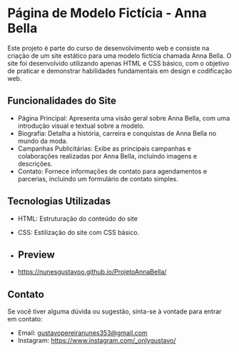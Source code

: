 # Página de Modelo Fictícia - Anna Bella

Este projeto é parte do curso de desenvolvimento web e consiste na criação de um site estático para uma modelo fictícia chamada Anna Bella. O site foi desenvolvido utilizando apenas HTML e CSS básico, com o objetivo de praticar e demonstrar habilidades fundamentais em design e codificação web.

## Funcionalidades do Site

- Página Principal: Apresenta uma visão geral sobre Anna Bella, com uma introdução visual e textual sobre a modelo.
- Biografia: Detalha a história, carreira e conquistas de Anna Bella no mundo da moda.
- Campanhas Publicitárias: Exibe as principais campanhas e colaborações realizadas por Anna Bella, incluindo imagens e descrições.
- Contato: Fornece informações de contato para agendamentos e parcerias, incluindo um formulário de contato simples.

## Tecnologias Utilizadas

- HTML: Estruturação do conteúdo do site
- CSS: Estilização do site com CSS básico.

- ## Preview

- https://nunesgustavoo.github.io/ProjetoAnnaBella/

## Contato

Se você tiver alguma dúvida ou sugestão, sinta-se à vontade para entrar em contato:

- Email: gustavopereiranunes353@gmail.com
- Instagram: https://www.instagram.com/_onlygustavo/
